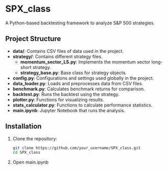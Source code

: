 # SPX_class

A Python-based backtesting framework to analyze S&P 500 strategies.

## Project Structure

- **data/**: Contains CSV files of data used in the project.
- **strategy/**: Contains different strategy files.
  - **momentum_sector_LS.py**: Implements the momentum sector long-short strategy.
  - **strategy_base.py**: Base class for strategy objects.
- **config.py**: Configurations and settings used globally in the project.
- **data_loader.py**: Loads and preprocesses data from CSV files.
- **benchmark.py**: Calculates benchmark returns for comparison.
- **backtest.py**: Runs the backtest using the strategy.
- **plotter.py**: Functions for visualizing results.
- **stats_calculator.py**: Functions to calculate performance statistics.
- **main.ipynb**: Jupyter Notebook that runs the analysis.

## Installation

1. Clone the repository:

   ```sh
   git clone https://github.com/your_username/SPX_class.git
   cd SPX_class

2. Open main.ipynb
